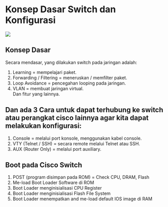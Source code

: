 # Konsep Dasar Switch dan Konfigurasi
<img src="https://drive.google.com/uc?export=view&id=14dxmpJUBNqymVqcHzJtCGs82FfjB1_Nn">

## Konsep Dasar
Secara mendasar, yang dilakukan switch pada jaringan adalah:<br>
1. Learning = mempelajari paket.<br>
2. Forwarding / Filtering = meneruskan / memfilter paket.</br>
3. Loop Avoidance = pencegahan looping pada jaringan.</br>
4. VLAN = membuat jaringan virtual.</br>
Dan fitur yang lainnya.

## Dan ada 3 Cara untuk dapat terhubung ke switch atau perangkat cisco lainnya agar kita dapat melakukan konfigurasi:
1. Console = melalui port konsole, menggunakan kabel console.<br>
2. VTY (Telnet / SSH) = secara remote melalui Telnet atau SSH.<br>
3. AUX (Router Only) = melalui port auxiliary.<br>

## Boot pada Cisco Switch
1. POST (program disimpan pada ROM) = Check CPU, DRAM, Flash<br>
2. Me-load Boot Loader Software di ROM<br>
3. Boot Loader menginisialisasi CPU Register<br>
4. Boot Loader menginisialisasi Flash File System<br>
5. Boot Loader menempatkan and me-load default IOS image di RAM<br>


